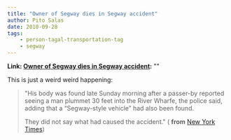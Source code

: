 ```yaml
---
title: "Owner of Segway dies in Segway accident"
author: Pito Salas
date: 2010-09-28
tags:
    - person-tagal-transportation-tag
    - segway
---
```


**Link: [Owner of Segway dies in Segway accident](None):** ""



This is just a weird weird happening:

> "His body was found late Sunday morning after a passer-by reported seeing a
> man plummet 30 feet into the River Wharfe, the police said, adding that a
> “Segway-style vehicle” had also been found.
>
> They did not say what had caused the accident." ( **from** [New York
> Times](<http://www.nytimes.com/2010/09/28/technology/28segway.html?_r=2&hpw>))


